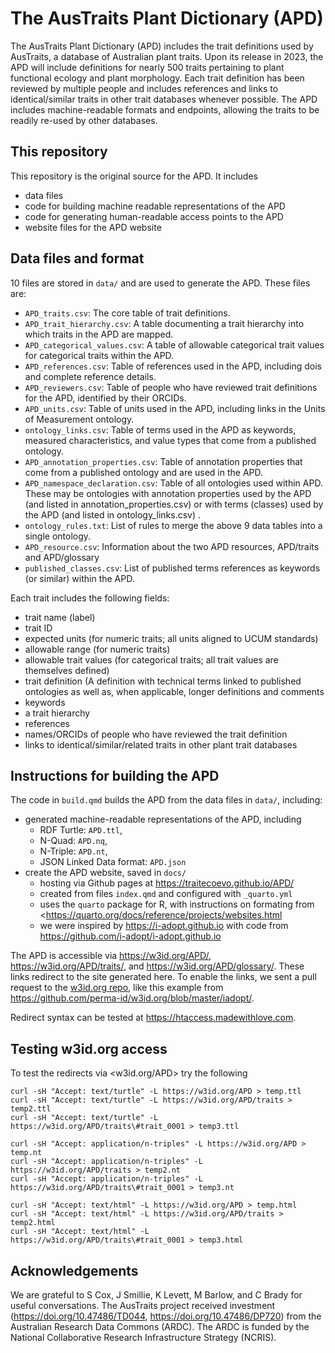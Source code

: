 # The AusTraits Plant Dictionary (APD)

The AusTraits Plant Dictionary (APD) includes the trait definitions used by AusTraits, a database of Australian plant traits. Upon its release in 2023, the APD will include definitions for nearly 500 traits pertaining to plant functional ecology and plant morphology. Each trait definition has been reviewed by multiple people and includes references and links to identical/similar traits in other trait databases whenever possible. The APD includes machine-readable formats and endpoints, allowing the traits to be readily re-used by other databases.

## This repository

This repository is the original source for the APD. It includes

- data files 
- code for building machine readable representations of the APD
- code for generating human-readable access points to the APD
- website files for the APD website

## Data files and format

10 files are stored in `data/` and are used to generate the APD. These files are:

* `APD_traits.csv`: The core table of trait definitions.
* `APD_trait_hierarchy.csv`: A table documenting a trait hierarchy into which traits in the APD are mapped.
* `APD_categorical_values.csv`: A table of allowable categorical trait values for categorical traits within the APD.
* `APD_references.csv`: Table of references used in the APD, including dois and complete reference details.
* `APD_reviewers.csv`: Table of people who have reviewed trait definitions for the APD, identified by their ORCIDs.
* `APD_units.csv`: Table of units used in the APD, including links in the Units of Measurement ontology.
* `ontology_links.csv`: Table of terms used in the APD as keywords, measured characteristics, and value types that come from a published ontology.
* `APD_annotation_properties.csv`: Table of annotation properties that come from a published ontology and are used in the APD. 
* `APD_namespace_declaration.csv`: Table of all ontologies used within APD. These may be ontologies with annotation properties used by the APD (and listed in annotation_properties.csv) or with terms (classes) used by the APD (and listed in ontology_links.csv) .
* `ontology_rules.txt`: List of rules to merge the above 9 data tables into a single ontology.
* `APD_resource.csv`: Information about the two APD resources, APD/traits and APD/glossary
* `published_classes.csv`: List of published terms references as keywords (or similar) within the APD.

Each trait includes the following fields:

* trait name (label)
* trait ID
* expected units (for numeric traits; all units aligned to UCUM standards)
* allowable range (for numeric traits)
* allowable trait values (for categorical traits; all trait values are themselves defined)
* trait definition (A definition with technical terms linked to published ontologies as well as, when applicable, longer definitions and comments
* keywords
* a trait hierarchy
* references
* names/ORCIDs of people who have reviewed the trait definition
* links to identical/similar/related traits in other plant trait databases

## Instructions for building the APD

The code in `build.qmd` builds the APD from the data files in `data/`, including:

- generated machine-readable representations of the APD, including
  - RDF Turtle: `APD.ttl`,
  - N-Quad: `APD.nq`, 
  - N-Triple: `APD.nt`, 
  - JSON Linked Data format: `APD.json`
- create the APD website, saved in `docs/`
  - hosting via Github pages at <https://traitecoevo.github.io/APD/>
  - created from files `index.qmd` and configured with `_quarto.yml`
  - uses the `quarto` package for R, with instructions on formating from <https://quarto.org/docs/reference/projects/websites.html
  - we were inspired by <https://i-adopt.github.io> with code from <https://github.com/i-adopt/i-adopt.github.io>

The APD is accessible via <https://w3id.org/APD/>, <https://w3id.org/APD/traits/>, and <https://w3id.org/APD/glossary/>. These links redirect to the site generated here. To enable the links, we sent a pull request to the [w3id.org repo](https://github.com/perma-id/w3id.org/), like this example from <https://github.com/perma-id/w3id.org/blob/master/iadopt/>.

Redirect syntax can be tested at <https://htaccess.madewithlove.com>.
## Testing w3id.org access

To test the redirects via <w3id.org/APD> try the following

```
curl -sH "Accept: text/turtle" -L https://w3id.org/APD > temp.ttl
curl -sH "Accept: text/turtle" -L https://w3id.org/APD/traits > temp2.ttl
curl -sH "Accept: text/turtle" -L https://w3id.org/APD/traits\#trait_0001 > temp3.ttl

curl -sH "Accept: application/n-triples" -L https://w3id.org/APD > temp.nt
curl -sH "Accept: application/n-triples" -L https://w3id.org/APD/traits > temp2.nt
curl -sH "Accept: application/n-triples" -L https://w3id.org/APD/traits\#trait_0001 > temp3.nt

curl -sH "Accept: text/html" -L https://w3id.org/APD > temp.html
curl -sH "Accept: text/html" -L https://w3id.org/APD/traits > temp2.html
curl -sH "Accept: text/html" -L https://w3id.org/APD/traits\#trait_0001 > temp3.html
```

## Acknowledgements

We are grateful to S Cox, J Smillie, K Levett, M Barlow, and C Brady for useful conversations. The AusTraits project received investment (<https://doi.org/10.47486/TD044>, <https://doi.org/10.47486/DP720>) from the Australian Research Data Commons (ARDC). The ARDC is funded by the National Collaborative Research Infrastructure Strategy (NCRIS). 

